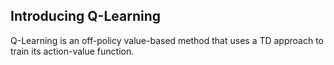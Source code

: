 ## **Introducing Q-Learning**

Q-Learning is an off-policy value-based method that uses a TD approach to train its action-value function.